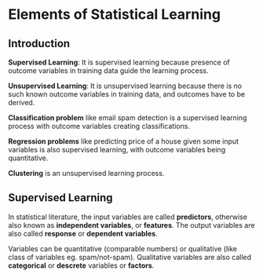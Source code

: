# Elements of Statistical Learning

## Introduction

**Supervised Learning**: It is supervised learning because presence of outcome variables in training data guide the learning process.

**Unsupervised Learning**: It is unsupervised learning because there is no such known outcome variables in training data, and outcomes have to be derived.

**Classification problem** like email spam detection is a supervised learning process with outcome variables creating classifications.

**Regression problems** like predicting price of a house given some input variables is also supervised learning, with outcome variables being quantitative.

**Clustering** is an unsupervised learning process.


## Supervised Learning

In statistical literature, the input variables are called **predictors**, otherwise also known as **independent variables**, or **features**. The output variables are also called **response** or **dependent variables**.

Variables can be quantitative (comparable numbers) or qualitative (like class of variables eg. spam/not-spam). Qualitative variables are also called **categorical** or **descrete** variables or **factors**.